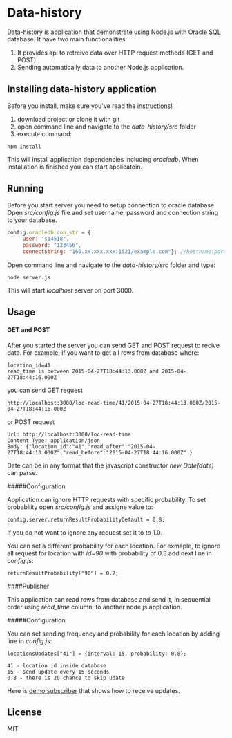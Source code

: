 # Data-history

Data-history is application that demonstrate using Node.js with Oracle SQL database. 
It have two main functionalities:
  1. It provides api to retreive data over HTTP request methods (GET and POST).
  2. Sending automatically data to another Node.js application. 

## Installing data-history application
Before you install, make sure you've read the [instructions!](INSTALLATION.md) 
  1. download project or clone it with git
  2. open command line and navigate to the *data-history/src* folder
  3. execute command:
```
npm install
```
This will install application dependencies including *oracledb*. When installation is finished you can start applicatoin.

## Running

Before you start server you need to setup connection to oracle database. Open *src/config.js* file and set username, password and connection string to your database.
```javascript
config.oracledb.con_str = {  
     user: "s14518",  
     password: "123456",  
     connectString: "160.xx.xxx.xxx:1521/example.com"}; //hostname:port/service_name
```

Open command line and navigate to the *data-history/src* folder and type:
```
node server.js
```
This will start *localhost* server on port 3000. 

## Usage

#### GET and POST
After you started the server you can send GET and POST request to recive data.
For example, if you want to get all rows from database where:
```
location_id=41
read_time is between 2015-04-27T18:44:13.000Z and 2015-04-27T18:44:16.000Z
```
you can send GET request 
```
http://localhost:3000/loc-read-time/41/2015-04-27T18:44:13.000Z/2015-04-27T18:44:16.000Z
```
  or POST request
```
Url: http://localhost:3000/loc-read-time
Content Type: application/json
Body: {"location_id":"41","read_after":"2015-04-27T18:44:13.000Z","read_before":"2015-04-27T18:44:16.000Z" }
```
Date can be in any format that the javascript constructor *new Date(date)* can parse.

#####Configuration

  Application can ignore HTTP requests with specific probability. To set probabliity open *src/config.js* and assigne value to: 
  ```
  config.server.returnResultProbabilityDefault = 0.8;
  ```
 If you do not want to ignore any request set it to to 1.0.
 
You can set a different probability for each location. For exmaple, to ignore all request for location with *id=90* with probability of 0.3 add next line in *config.js*:
```
returnResultProbability["90"] = 0.7;
```

####Publisher

This application can read rows from database and send it, in sequential order using *read_time* column, to another node js application.

#####Configuration

You can set sending frequency and probability for each location by adding line in *config.js*:
```
locationsUpdates["41"] = {interval: 15, probability: 0.8};

41 - location id inside database
15 - send update every 15 seconds
0.8 - there is 20 chance to skip udate
```

Here is [demo subscriber](subscriber)  that shows how to receive updates.
## License
MIT
